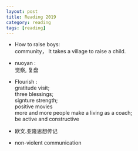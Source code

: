 ```yaml
---
layout: post
title: Reading 2019 
category: reading
tags: [reading]
---
```


+  How to raise boys:  
   community， It takes a village to raise a child.   
+  nuoyan :  
   觉察, 复盘   
+  Flourish :  
   gratitude visit;   
   three blessings;   
   signture strength;  
   positive movies   
   more and more people make a living as a coach;   
   be active and constructive   
   
+  欧文.亚隆思想传记  
  
+  non-violent communication   

